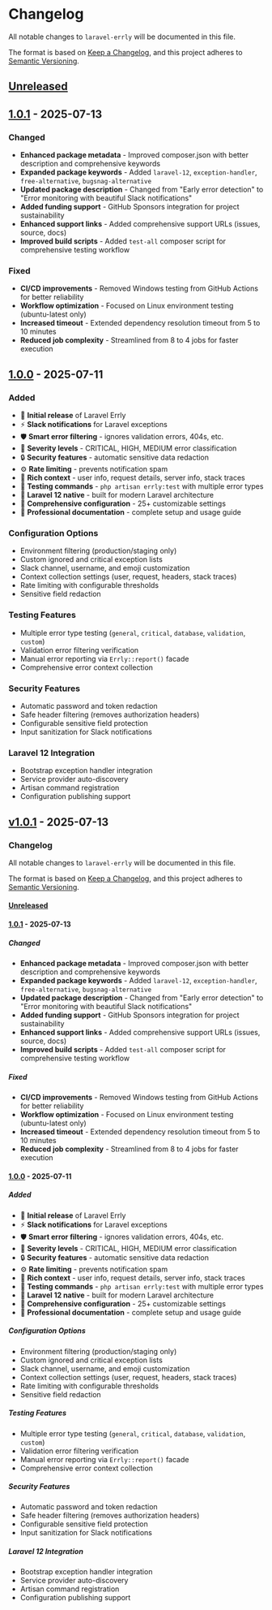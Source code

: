 # Changelog

All notable changes to `laravel-errly` will be documented in this file.

The format is based on [Keep a Changelog](https://keepachangelog.com/en/1.0.0/),
and this project adheres to [Semantic Versioning](https://semver.org/spec/v2.0.0.html).

## [Unreleased](https://github.com/jeromecoloma/laravel-errly/compare/v1.0.1...HEAD)

## [1.0.1](https://github.com/jeromecoloma/laravel-errly/releases/tag/v1.0.1) - 2025-07-13

### Changed

- **Enhanced package metadata** - Improved composer.json with better description and comprehensive keywords
- **Expanded package keywords** - Added `laravel-12`, `exception-handler`, `free-alternative`, `bugsnag-alternative`
- **Updated package description** - Changed from "Early error detection" to "Error monitoring with beautiful Slack notifications"
- **Added funding support** - GitHub Sponsors integration for project sustainability
- **Enhanced support links** - Added comprehensive support URLs (issues, source, docs)
- **Improved build scripts** - Added `test-all` composer script for comprehensive testing workflow

### Fixed

- **CI/CD improvements** - Removed Windows testing from GitHub Actions for better reliability
- **Workflow optimization** - Focused on Linux environment testing (ubuntu-latest only)
- **Increased timeout** - Extended dependency resolution timeout from 5 to 10 minutes
- **Reduced job complexity** - Streamlined from 8 to 4 jobs for faster execution

## [1.0.0](https://github.com/jeromecoloma/laravel-errly/releases/tag/v1.0.0) - 2025-07-11

### Added

- 🚨 **Initial release** of Laravel Errly
- ⚡ **Slack notifications** for Laravel exceptions
- 🛡️ **Smart error filtering** - ignores validation errors, 404s, etc.
- 🎯 **Severity levels** - CRITICAL, HIGH, MEDIUM error classification
- 🔒 **Security features** - automatic sensitive data redaction
- ⚙️ **Rate limiting** - prevents notification spam
- 🎨 **Rich context** - user info, request details, server info, stack traces
- 🧪 **Testing commands** - `php artisan errly:test` with multiple error types
- 📱 **Laravel 12 native** - built for modern Laravel architecture
- 🔧 **Comprehensive configuration** - 25+ customizable settings
- 📖 **Professional documentation** - complete setup and usage guide

### Configuration Options

- Environment filtering (production/staging only)
- Custom ignored and critical exception lists
- Slack channel, username, and emoji customization
- Context collection settings (user, request, headers, stack traces)
- Rate limiting with configurable thresholds
- Sensitive field redaction

### Testing Features

- Multiple error type testing (`general`, `critical`, `database`, `validation`, `custom`)
- Validation error filtering verification
- Manual error reporting via `Errly::report()` facade
- Comprehensive error context collection

### Security Features

- Automatic password and token redaction
- Safe header filtering (removes authorization headers)
- Configurable sensitive field protection
- Input sanitization for Slack notifications

### Laravel 12 Integration

- Bootstrap exception handler integration
- Service provider auto-discovery
- Artisan command registration
- Configuration publishing support

## [v1.0.1](https://github.com/jeromecoloma/laravel-errly/compare/v1.0.1...v1.0.1) - 2025-07-13

### Changelog

All notable changes to `laravel-errly` will be documented in this file.

The format is based on [Keep a Changelog](https://keepachangelog.com/en/1.0.0/),
and this project adheres to [Semantic Versioning](https://semver.org/spec/v2.0.0.html).

#### [Unreleased](https://github.com/jeromecoloma/laravel-errly/compare/v1.0.1...HEAD)

#### [1.0.1](https://github.com/jeromecoloma/laravel-errly/releases/tag/v1.0.1) - 2025-07-13

##### Changed

- **Enhanced package metadata** - Improved composer.json with better description and comprehensive keywords
- **Expanded package keywords** - Added `laravel-12`, `exception-handler`, `free-alternative`, `bugsnag-alternative`
- **Updated package description** - Changed from "Early error detection" to "Error monitoring with beautiful Slack notifications"
- **Added funding support** - GitHub Sponsors integration for project sustainability
- **Enhanced support links** - Added comprehensive support URLs (issues, source, docs)
- **Improved build scripts** - Added `test-all` composer script for comprehensive testing workflow

##### Fixed

- **CI/CD improvements** - Removed Windows testing from GitHub Actions for better reliability
- **Workflow optimization** - Focused on Linux environment testing (ubuntu-latest only)
- **Increased timeout** - Extended dependency resolution timeout from 5 to 10 minutes
- **Reduced job complexity** - Streamlined from 8 to 4 jobs for faster execution

#### [1.0.0](https://github.com/jeromecoloma/laravel-errly/releases/tag/v1.0.0) - 2025-07-11

##### Added

- 🚨 **Initial release** of Laravel Errly
- ⚡ **Slack notifications** for Laravel exceptions
- 🛡️ **Smart error filtering** - ignores validation errors, 404s, etc.
- 🎯 **Severity levels** - CRITICAL, HIGH, MEDIUM error classification
- 🔒 **Security features** - automatic sensitive data redaction
- ⚙️ **Rate limiting** - prevents notification spam
- 🎨 **Rich context** - user info, request details, server info, stack traces
- 🧪 **Testing commands** - `php artisan errly:test` with multiple error types
- 📱 **Laravel 12 native** - built for modern Laravel architecture
- 🔧 **Comprehensive configuration** - 25+ customizable settings
- 📖 **Professional documentation** - complete setup and usage guide

##### Configuration Options

- Environment filtering (production/staging only)
- Custom ignored and critical exception lists
- Slack channel, username, and emoji customization
- Context collection settings (user, request, headers, stack traces)
- Rate limiting with configurable thresholds
- Sensitive field redaction

##### Testing Features

- Multiple error type testing (`general`, `critical`, `database`, `validation`, `custom`)
- Validation error filtering verification
- Manual error reporting via `Errly::report()` facade
- Comprehensive error context collection

##### Security Features

- Automatic password and token redaction
- Safe header filtering (removes authorization headers)
- Configurable sensitive field protection
- Input sanitization for Slack notifications

##### Laravel 12 Integration

- Bootstrap exception handler integration
- Service provider auto-discovery
- Artisan command registration
- Configuration publishing support
